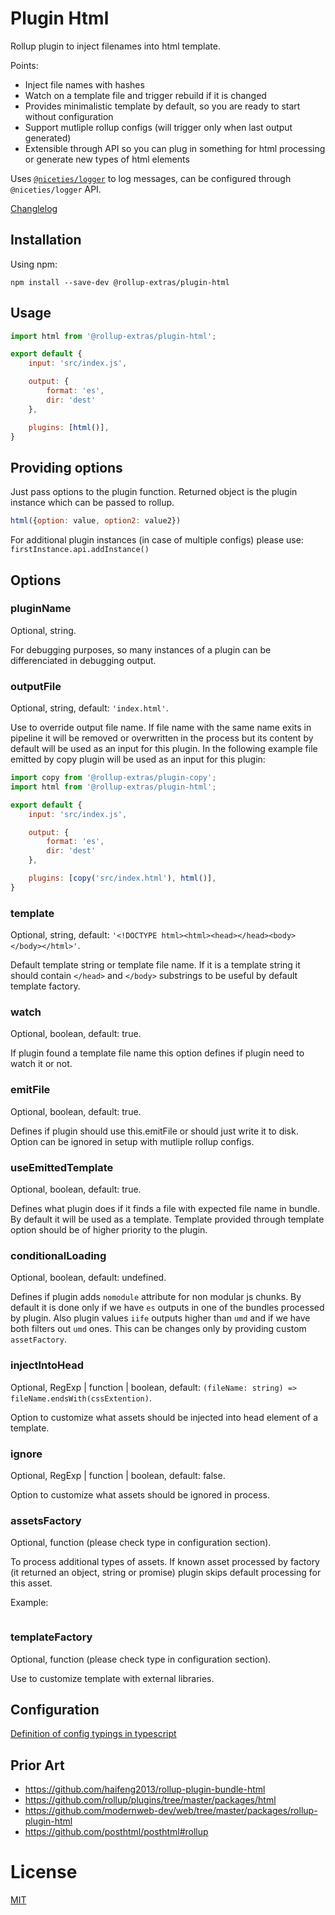 # Plugin Html

Rollup plugin to inject filenames into html template.

Points:

- Inject file names with hashes
- Watch on a template file and trigger rebuild if it is changed
- Provides minimalistic template by default, so you are ready to start without configuration
- Support mutliple rollup configs (will trigger only when last output generated)
- Extensible through API so you can plug in something for html processing or generate new types of html elements

Uses [`@niceties/logger`](https://github.com/kshutkin/niceties/blob/main/logger/README.md) to log messages, can be configured through `@niceties/logger` API.

[Changlelog](./CHANGELOG.md)

## Installation

Using npm:
```
npm install --save-dev @rollup-extras/plugin-html
```

## Usage

```javascript
import html from '@rollup-extras/plugin-html';

export default {
    input: 'src/index.js',

    output: {
        format: 'es',
        dir: 'dest'
    },

    plugins: [html()],
} 
```

## Providing options

Just pass options to the plugin function. Returned object is the plugin instance which can be passed to rollup.

```javascript
html({option: value, option2: value2})
```

For additional plugin instances (in case of multiple configs) please use: `firstInstance.api.addInstance()`

## Options

### pluginName

Optional, string.

For debugging purposes, so many instances of a plugin can be differenciated in debugging output.

### outputFile

Optional, string, default: `'index.html'`.

Use to override output file name. If file name with the same name exits in pipeline it will be removed or overwritten in the process but its content by default will be used as an input for this plugin. In the following example file emitted by copy plugin will be used as an input for this plugin:

```javascript
import copy from '@rollup-extras/plugin-copy';
import html from '@rollup-extras/plugin-html';

export default {
    input: 'src/index.js',

    output: {
        format: 'es',
        dir: 'dest'
    },

    plugins: [copy('src/index.html'), html()],
} 
```

### template

Optional, string, default: `'<!DOCTYPE html><html><head></head><body></body></html>'`.

Default template string or template file name. If it is a template string it should contain `</head>` and `</body>` substrings to be useful by default template factory.

### watch

Optional, boolean, default: true.

If plugin found a template file name this option defines if plugin need to watch it or not.

### emitFile

Optional, boolean, default: true.

Defines if plugin should use this.emitFile or should just write it to disk. Option can be ignored in setup with mutliple rollup configs.

### useEmittedTemplate

Optional, boolean, default: true.

Defines what plugin does if it finds a file with expected file name in bundle. By default it will be used as a template. Template provided through template option should be of higher priority to the plugin.

### conditionalLoading

Optional, boolean, default: undefined.

Defines if plugin adds `nomodule` attribute for non modular js chunks. By default it is done only if we have `es` outputs in one of the bundles processed by plugin. Also plugin values `iife` outputs higher than `umd` and if we have both filters out `umd` ones. This can be changes only by providing custom `assetFactory`.

### injectIntoHead

Optional, RegExp | function | boolean, default: `(fileName: string) => fileName.endsWith(cssExtention)`.

Option to customize what assets should be injected into head element of a template.

### ignore

Optional, RegExp | function | boolean, default: false.

Option to customize what assets should be ignored in process.

### assetsFactory

Optional, function (please check type in configuration section).

To process additional types of assets. If known asset processed by factory (it returned an object, string or promise) plugin skips default processing for this asset.

Example:
```javascript

```

### templateFactory

Optional, function (please check type in configuration section).

Use to customize template with external libraries.

## Configuration

[Definition of config typings in typescript](./src/types.ts)

## Prior Art

- https://github.com/haifeng2013/rollup-plugin-bundle-html
- https://github.com/rollup/plugins/tree/master/packages/html
- https://github.com/modernweb-dev/web/tree/master/packages/rollup-plugin-html
- https://github.com/posthtml/posthtml#rollup

# License

[MIT](./LICENSE)
